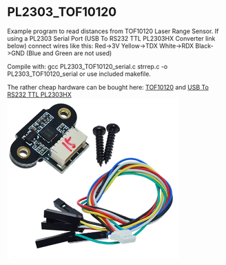 # PL2303_TOF10120

   Example program to read distances from TOF10120 Laser Range Sensor.
   If using a PL2303 Serial Port (USB To RS232 TTL PL2303HX Converter link below)
   connect wires like this:
   Red->3V
   Yellow->TDX
   White->RDX
   Black->GND 
   (Blue and Green are not used) 

   Compile with: 
   gcc PL2303_TOF10120_serial.c strrep.c -o PL2303_TOF10120_serial
   or use included makefile.

   The rather cheap hardware can be bought here:
   <a href="https://www.aliexpress.com/item/4001120526796.html?spm=a2g0s.9042311.0.0.27424c4dDGURpH">TOF10120</a> and
   <a href="https://www.aliexpress.com/item/4001134803817.html?spm=a2g0s.9042311.0.0.27424c4dDGURpH"> USB To RS232 TTL PL2303HX</a>
   <br>
   <img src="TOF10120.png"> 
   
